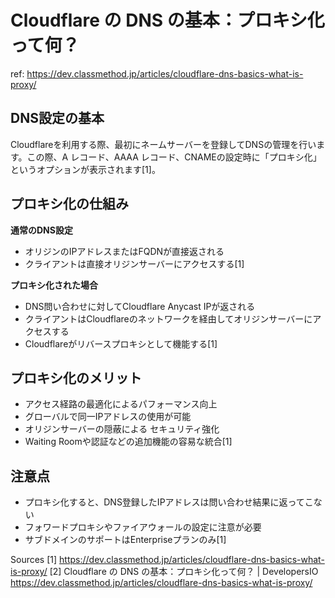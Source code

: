 # Cloudflare の DNS の基本：プロキシ化って何？

ref: <https://dev.classmethod.jp/articles/cloudflare-dns-basics-what-is-proxy/>

## DNS設定の基本

Cloudflareを利用する際、最初にネームサーバーを登録してDNSの管理を行います。この際、A レコード、AAAA レコード、CNAMEの設定時に「プロキシ化」というオプションが表示されます[1]。

## プロキシ化の仕組み

**通常のDNS設定**

- オリジンのIPアドレスまたはFQDNが直接返される
- クライアントは直接オリジンサーバーにアクセスする[1]

**プロキシ化された場合**

- DNS問い合わせに対してCloudflare Anycast IPが返される
- クライアントはCloudflareのネットワークを経由してオリジンサーバーにアクセスする
- Cloudflareがリバースプロキシとして機能する[1]

## プロキシ化のメリット

- アクセス経路の最適化によるパフォーマンス向上
- グローバルで同一IPアドレスの使用が可能
- オリジンサーバーの隠蔽による セキュリティ強化
- Waiting Roomや認証などの追加機能の容易な統合[1]

## 注意点

- プロキシ化すると、DNS登録したIPアドレスは問い合わせ結果に返ってこない
- フォワードプロキシやファイアウォールの設定に注意が必要
- サブドメインのサポートはEnterpriseプランのみ[1]

Sources
[1]  <https://dev.classmethod.jp/articles/cloudflare-dns-basics-what-is-proxy/>
[2] Cloudflare の DNS の基本：プロキシ化って何？ | DevelopersIO <https://dev.classmethod.jp/articles/cloudflare-dns-basics-what-is-proxy/>
